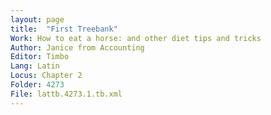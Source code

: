 ```yaml
---
layout: page
title:  "First Treebank"
Work: How to eat a horse: and other diet tips and tricks
Author: Janice from Accounting
Editor: Timbo
Lang: Latin
Locus: Chapter 2
Folder: 4273
File: lattb.4273.1.tb.xml
---
```




